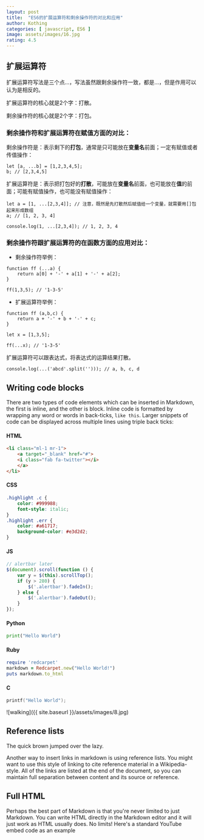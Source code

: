 ```yaml
---
layout: post
title:  "ES6的扩展运算符和剩余操作符的对比和应用"
author: Kothing
categories: [ javascript, ES6 ]
image: assets/images/16.jpg
rating: 4.5
---
```


## 扩展运算符

扩展运算符写法是三个点...，写法虽然跟剩余操作符一致，都是...，但是作用可以认为是相反的。

扩展运算符的核心就是2个字：打散。

剩余操作符的核心就是2个字：打包。

### 剩余操作符和扩展运算符在赋值方面的对比：
剩余操作符是：表示剩下的**打包**，通常是只可能放在**变量名**前面；一定有赋值或者传值操作：
```
let [a, ...b] = [1,2,3,4,5];
b; // [2,3,4,5]
```
扩展运算符是：表示把打包好的**打散**，可能放在**变量名**前面，也可能放在**值**的前面；可能有赋值操作，也可能没有赋值操作：
```
let a = [1, ...[2,3,4]]; // 注意，既然是先打散然后赋值给一个变量，就需要用[]包起来形成数组
a; // [1, 2, 3, 4]
```
```
console.log(1, ...[2,3,4]); // 1, 2, 3, 4
```
### 剩余操作符跟扩展运算符的在函数方面的应用对比：

- 剩余操作符举例：
```
function ff (...a) {
    return a[0] + '-' + a[1] + '-' + a[2];
}

ff(1,3,5); // '1-3-5'
```
- 扩展运算符举例：
```
function ff (a,b,c) {
    return a + '-' + b + '-' + c;
}

let x = [1,3,5];

ff(...x); // '1-3-5'
```
扩展运算符可以跟表达式，将表达式的运算结果打散。
```
console.log(...('abcd'.split(''))); // a, b, c, d
```


## Writing code blocks

There are two types of code elements which can be inserted in Markdown, the first is inline, and the other is block. Inline code is formatted by wrapping any word or words in back-ticks, `like this`. Larger snippets of code can be displayed across multiple lines using triple back ticks:



#### HTML

```html
<li class="ml-1 mr-1">
    <a target="_blank" href="#">
    <i class="fab fa-twitter"></i>
    </a>
</li>
```

#### CSS

```css
.highlight .c {
    color: #999988;
    font-style: italic; 
}
.highlight .err {
    color: #a61717;
    background-color: #e3d2d2; 
}
```

#### JS

```js
// alertbar later
$(document).scroll(function () {
    var y = $(this).scrollTop();
    if (y > 280) {
        $('.alertbar').fadeIn();
    } else {
        $('.alertbar').fadeOut();
    }
});
```

#### Python

```python
print("Hello World")
```

#### Ruby

```ruby
require 'redcarpet'
markdown = Redcarpet.new("Hello World!")
puts markdown.to_html
```

#### C

```c
printf("Hello World");
```




![walking]({{ site.baseurl }}/assets/images/8.jpg)

## Reference lists

The quick brown jumped over the lazy.

Another way to insert links in markdown is using reference lists. You might want to use this style of linking to cite reference material in a Wikipedia-style. All of the links are listed at the end of the document, so you can maintain full separation between content and its source or reference.

## Full HTML

Perhaps the best part of Markdown is that you're never limited to just Markdown. You can write HTML directly in the Markdown editor and it will just work as HTML usually does. No limits! Here's a standard YouTube embed code as an example
